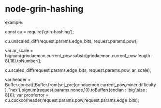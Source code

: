 # node-grin-hashing

example:

const cu = require('grin-hashing');

cu.unscaled_diff(request.params.edge_bits, request.params.pow);

var ar_scale = bignum(grindaemon.current_pow.substr(grindaemon.current_pow.length - 8),16).toNumber();

cu.scaled_diff(request.params.edge_bits, request.params.pow, ar_scale);

var header =  Buffer.concat([Buffer.from(set_pre(grindaemon.current_pow,miner.difficulty), 'hex'),bignum(request.params.nonce,10).toBuffer({endian : 'big',size : 8})]);
var prooferror = cu.cuckoo(header,request.params.pow,request.params.edge_bits);
